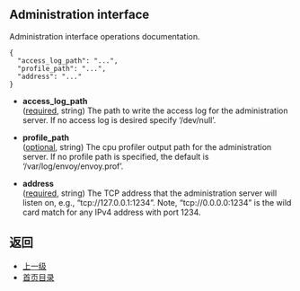 ## Administration interface
Administration interface operations documentation.

```
{
  "access_log_path": "...",
  "profile_path": "...",
  "address": "..."
}
```
- **access_log_path**<br />
	([required](#), string) The path to write the access log for the administration server. If no access log is desired specify ‘/dev/null’.

- **profile_path**<br />
	([optional](#), string) The cpu profiler output path for the administration server. If no profile path is specified, the default is ‘/var/log/envoy/envoy.prof’.

- **address**<br />
	([required](#), string) The TCP address that the administration server will listen on, e.g., “tcp://127.0.0.1:1234”. Note, “tcp://0.0.0.0:1234” is the wild card match for any IPv4 address with port 1234.



## 返回
- [上一级](../v1APIreference.md)
- [首页目录](../README.md)

